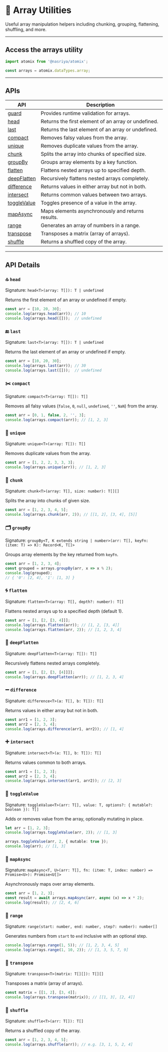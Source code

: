 # 🧮 Array Utilities  
Useful array manipulation helpers including chunking, grouping, flattening, shuffling, and more.

---

## Access the arrays utility

```ts
import atomix from '@nasriya/atomix';

const arrays = atomix.dataTypes.array;
```
---
## APIs

| API                         | Description                                         |
| --------------------------- | --------------------------------------------------- |
| [guard](./array-guard.md)   | Provides runtime validation for arrays.             |
| [head](#-head)               | Returns the first element of an array or undefined. |
| [last](#-last)               | Returns the last element of an array or undefined.  |
| [compact](#️-compact)         | Removes falsy values from the array.                |
| [unique](#-unique)           | Removes duplicate values from the array.            |
| [chunk](#-chunk)             | Splits the array into chunks of specified size.     |
| [groupBy](#-groupby)         | Groups array elements by a key function.            |
| [flatten](#-flatten)         | Flattens nested arrays up to specified depth.       |
| [deepFlatten](#-deepflatten) | Recursively flattens nested arrays completely.      |
| [difference](#-difference)   | Returns values in either array but not in both.     |
| [intersect](#-intersect)     | Returns common values between two arrays.           |
| [toggleValue](#-togglevalue) | Toggles presence of a value in the array.           |
| [mapAsync](#-mapasync)       | Maps elements asynchronously and returns results.   |
| [range](#-range)             | Generates an array of numbers in a range.           |
| [transpose](#-transpose)     | Transposes a matrix (array of arrays).              |
| [shuffle](#-shuffle)         | Returns a shuffled copy of the array.               |

---
## API Details

### 🔝 `head`
Signature: `head<T>(array: T[]): T | undefined`

Returns the first element of an array or undefined if empty.

```ts
const arr = [10, 20, 30];
console.log(arrays.head(arr)); // 10
console.log(arrays.head([]));  // undefined
```

### 🔚 `last`
Signature: `last<T>(array: T[]): T | undefined`

Returns the last element of an array or undefined if empty.

```ts
const arr = [10, 20, 30];
console.log(arrays.last(arr)); // 30
console.log(arrays.last([]));  // undefined
```

### ✂️ `compact`
Signature: `compact<T>(array: T[]): T[]`

Removes all falsy values (`false`, `0`, `null`, `undefined`, `''`, `NaN`) from the array.

```ts
const arr = [0, 1, false, 2, '', 3];
console.log(arrays.compact(arr)); // [1, 2, 3]
```

### 🔄 `unique`
Signature: `unique<T>(array: T[]): T[]`

Removes duplicate values from the array.

```ts
const arr = [1, 2, 2, 3, 3, 3];
console.log(arrays.unique(arr)); // [1, 2, 3]
```

### 🧩 `chunk`
Signature: `chunk<T>(array: T[], size: number): T[][]`

Splits the array into chunks of given size.

```ts
const arr = [1, 2, 3, 4, 5];
console.log(arrays.chunk(arr, 2)); // [[1, 2], [3, 4], [5]]
```

### 🗂️ `groupBy`
Signature: `groupBy<T, K extends string | number>(arr: T[], keyFn: (item: T) => K): Record<K, T[]>`

Groups array elements by the key returned from `keyFn`.

```ts
const arr = [1, 2, 3, 4];
const grouped = arrays.groupBy(arr, x => x % 2);
console.log(grouped);
// { '0': [2, 4], '1': [1, 3] }
```

### 🌀 `flatten`
Signature: `flatten<T>(array: T[], depth?: number): T[]`

Flattens nested arrays up to a specified depth (default 1).

```ts
const arr = [1, [2, [3, 4]]];
console.log(arrays.flatten(arr)); // [1, 2, [3, 4]]
console.log(arrays.flatten(arr, 2)); // [1, 2, 3, 4]
```

### 🌊 `deepFlatten`
Signature: `deepFlatten<T>(array: T[]): T[]`

Recursively flattens nested arrays completely.

```ts
const arr = [1, [2, [3, [4]]]];
console.log(arrays.deepFlatten(arr)); // [1, 2, 3, 4]
```

### ➖ `difference`
Signature: `difference<T>(a: T[], b: T[]): T[]`

Returns values in either array but not in both.

```ts
const arr1 = [1, 2, 3];
const arr2 = [2, 3, 4];
console.log(arrays.difference(arr1, arr2)); // [1, 4]
```

### ➕ `intersect`
Signature: `intersect<T>(a: T[], b: T[]): T[]`

Returns values common to both arrays.

```ts
const arr1 = [1, 2, 3];
const arr2 = [2, 3, 4];
console.log(arrays.intersect(arr1, arr2)); // [2, 3]
```

### 🔀 `toggleValue`
Signature: `toggleValue<T>(arr: T[], value: T, options?: { mutable?: boolean }): T[]`

Adds or removes value from the array, optionally mutating in place.

```ts
let arr = [1, 2, 3];
console.log(arrays.toggleValue(arr, 2)); // [1, 3]

arrays.toggleValue(arr, 2, { mutable: true });
console.log(arr); // [1, 3]
```

### 🔄 `mapAsync`
Signature: `mapAsync<T, U>(arr: T[], fn: (item: T, index: number) => Promise<U>): Promise<U[]>`

Asynchronously maps over array elements.

```ts
const arr = [1, 2, 3];
const result = await arrays.mapAsync(arr, async (x) => x * 2);
console.log(result); // [2, 4, 6]
```

### 🔢 `range`
Signature: `range(start: number, end: number, step?: number): number[]`

Generates numbers from `start` to `end` inclusive with an optional step.

```ts
console.log(arrays.range(1, 5)); // [1, 2, 3, 4, 5]
console.log(arrays.range(1, 10, 2)); // [1, 3, 5, 7, 9]
```

### 🔳 `transpose`
Signature: `transpose<T>(matrix: T[][]): T[][]`

Transposes a matrix (array of arrays).

```ts
const matrix = [[1, 2], [3, 4]];
console.log(arrays.transpose(matrix)); // [[1, 3], [2, 4]]
```

### 🎲 `shuffle`
Signature: `shuffle<T>(arr: T[]): T[]`

Returns a shuffled copy of the array.

```ts
const arr = [1, 2, 3, 4, 5];
console.log(arrays.shuffle(arr)); // e.g. [3, 1, 5, 2, 4]
```